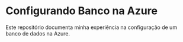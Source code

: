 # Configurando Banco na Azure  
Este repositório documenta minha experiência na configuração de um banco de dados na Azure.  
